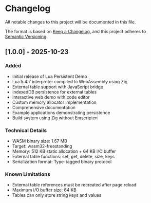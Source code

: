 # Changelog

All notable changes to this project will be documented in this file.

The format is based on [Keep a Changelog](https://keepachangelog.com/en/1.1.0/),
and this project adheres to [Semantic Versioning](https://semver.org/spec/v2.0.0.html).

## [1.0.0] - 2025-10-23

### Added
- Initial release of Lua Persistent Demo
- Lua 5.4.7 interpreter compiled to WebAssembly using Zig
- External table support with JavaScript bridge
- IndexedDB persistence for external tables
- Interactive web demo with code editor
- Custom memory allocator implementation
- Comprehensive documentation
- Example applications demonstrating persistence
- Build system using Zig without Emscripten

### Technical Details
- WASM binary size: 1.67 MB
- Target: wasm32-freestanding
- Memory: 512 KB static allocation + 64 KB I/O buffer
- External table functions: set, get, delete, size, keys
- Serialization format: Type-tagged binary protocol

### Known Limitations
- External table references must be recreated after page reload
- Maximum I/O buffer size: 64 KB
- Tables can only store string keys and values